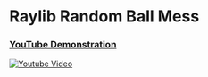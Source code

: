 <h1>Raylib Random Ball Mess</h1>

### [YouTube Demonstration](https://www.youtube.com/watch?v=ZY2WrZ4Fjoc)
[![Youtube Video](https://img.youtube.com/vi/ZY2WrZ4Fjoc/0.jpg)](https://www.youtube.com/watch?v=ZY2WrZ4Fjoc)
